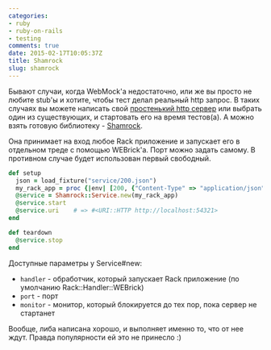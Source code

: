 ```yaml
---
categories:
- ruby
- ruby-on-rails
- testing
comments: true
date: 2015-02-17T10:05:37Z
title: Shamrock
slug: shamrock
---
```


Бывают случаи, когда WebMock'а недостаточно, или же вы просто не любите stub'ы
и хотите, чтобы тест делал реальный http запрос. В таких случаях вы можете
написать свой [простенький http
сервер](https://practicingruby.com/articles/implementing-an-http-file-server)
или выбрать один из существующих, и стартовать его на время тестов(а). А можно
взять готовую библиотеку - [Shamrock](https://github.com/jsl/shamrock).

<!--more-->

Она принимает на вход любое Rack приложение и запускает его в отдельном треде с
помощью WEBrick'а. Порт можно задать самому. В противном случае будет
использован первый свободный.

```ruby
def setup
  json = load_fixture("service/200.json")
  my_rack_app = proc {|env| [200, {"Content-Type" => "application/json"}, [json]]}
  @service = Shamrock::Service.new(my_rack_app)
  @service.start
  @service.uri    # => #<URI::HTTP http://localhost:54321>
end

def teardown
  @service.stop
end
```

Доступные параметры у Service#new:

* `handler` - обработчик, который запускает Rack приложение (по умолчанию Rack::Handler::WEBrick)
* `port` - порт
* `monitor` - монитор, который блокируется до тех пор, пока сервер не стартанет

Вообще, либа написана хорошо, и выполняет именно то, что от нее ждут. Правда
популярности ей это не принесло :)
